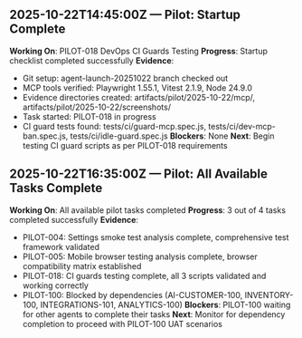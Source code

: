 ## 2025-10-22T14:45:00Z — Pilot: Startup Complete

**Working On**: PILOT-018 DevOps CI Guards Testing
**Progress**: Startup checklist completed successfully
**Evidence**: 
- Git setup: agent-launch-20251022 branch checked out
- MCP tools verified: Playwright 1.55.1, Vitest 2.1.9, Node 24.9.0
- Evidence directories created: artifacts/pilot/2025-10-22/mcp/, artifacts/pilot/2025-10-22/screenshots/
- Task started: PILOT-018 in progress
- CI guard tests found: tests/ci/guard-mcp.spec.js, tests/ci/dev-mcp-ban.spec.js, tests/ci/idle-guard.spec.js
**Blockers**: None
**Next**: Begin testing CI guard scripts as per PILOT-018 requirements
## 2025-10-22T16:35:00Z — Pilot: All Available Tasks Complete

**Working On**: All available pilot tasks completed
**Progress**: 3 out of 4 tasks completed successfully
**Evidence**: 
- PILOT-004: Settings smoke test analysis complete, comprehensive test framework validated
- PILOT-005: Mobile browser testing analysis complete, browser compatibility matrix established  
- PILOT-018: CI guards testing complete, all 3 scripts validated and working correctly
- PILOT-100: Blocked by dependencies (AI-CUSTOMER-100, INVENTORY-100, INTEGRATIONS-101, ANALYTICS-100)
**Blockers**: PILOT-100 waiting for other agents to complete their tasks
**Next**: Monitor for dependency completion to proceed with PILOT-100 UAT scenarios
